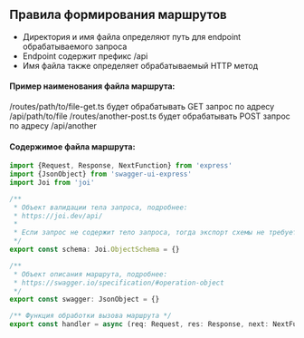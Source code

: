 ## Правила формирования маршрутов

* Директория и имя файла определяют путь для endpoint обрабатываемого запроса
* Endpoint содержит префикс /api
* Имя файла также определяет обрабатываемый HTTP метод

#### Пример наименования файла маршрута:

/routes/path/to/file-get.ts будет обрабатывать GET запрос по адресу /api/path/to/file
/routes/another-post.ts будет обрабатывать POST запрос по адресу /api/another


#### Содержимое файла маршрута:

```typescript
import {Request, Response, NextFunction} from 'express'
import {JsonObject} from 'swagger-ui-express'
import Joi from 'joi'

/**
 * Объект валидации тела запроса, подробнее:
 * https://joi.dev/api/
 * 
 * Если запрос не содержит тело запроса, тогда экспорт схемы не требуется
 */
export const schema: Joi.ObjectSchema = {}

/** 
 * Объект описания маршрута, подробнее:
 * https://swagger.io/specification/#operation-object
 */
export const swagger: JsonObject = {}

/** Функция обработки вызова маршрута */
export const handler = async (req: Request, res: Response, next: NextFunction) => {}
```
